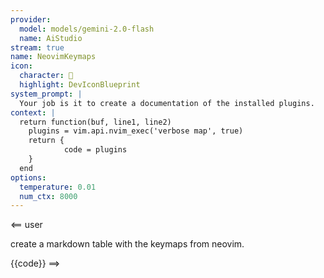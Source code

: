 ```yaml
---
provider:
  model: models/gemini-2.0-flash
  name: AiStudio
stream: true
name: NeovimKeymaps
icon:
  character: 󰢱
  highlight: DevIconBlueprint
system_prompt: |
  Your job is it to create a documentation of the installed plugins.
context: |
  return function(buf, line1, line2)
    plugins = vim.api.nvim_exec('verbose map', true)
    return {
            code = plugins
    }
  end
options:
  temperature: 0.01
  num_ctx: 8000
---
```


<== user

create a markdown table with the keymaps from neovim.

{{code}}
==>
